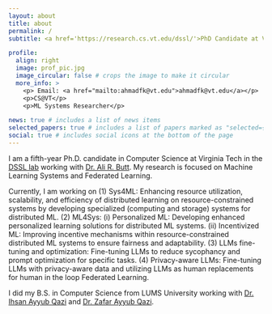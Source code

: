 ```yaml
---
layout: about
title: about
permalink: /
subtitle: <a href='https://research.cs.vt.edu/dssl/'>PhD Candidate at Virginia Tech</a>

profile:
  align: right
  image: prof_pic.jpg
  image_circular: false # crops the image to make it circular
  more_info: >
    <p> Email: <a href="mailto:ahmadfk@vt.edu">ahmadfk@vt.edu</a></p>
    <p>CS@VT</p>
    <p>ML Systems Researcher</p>

news: true # includes a list of news items
selected_papers: true # includes a list of papers marked as "selected={true}"
social: true # includes social icons at the bottom of the page
---
```


I am a fifth-year Ph.D. candidate in Computer Science at Virginia Tech in the <a href='https://research.cs.vt.edu/dssl/people.html'>DSSL lab</a> working with <a href='https://people.cs.vt.edu/butta/'>Dr. Ali R. Butt</a>. My research is focused on Machine Learning Systems and Federated Learning.

Currently, I am working on (1) Sys4ML: Enhancing resource utilization, scalability, and efficiency of distributed learning on resource-constrained systems by developing specialized (computing and storage) systems for distributed ML. (2) ML4Sys: (i) Personalized ML: Developing enhanced personalized learning solutions for distributed ML systems. (ii) Incentivized ML: Improving incentive mechanisms within resource-constrained distributed ML systems to ensure fairness and adaptability. (3) LLMs fine-tuning and optimization: Fine-tuning LLMs to reduce sycophancy and prompt optimization for specific tasks. (4) Privacy-aware LLMs: Fine-tuning LLMs with privacy-aware data and utilizing LLMs as human replacements for human in the loop Federated Learning. 

I did my B.S. in Computer Science from LUMS University working with <a href='https://www.ihsanqazi.com/'>Dr. Ihsan Ayyub Qazi</a> and <a href='https://web.lums.edu.pk/~zafar/'>Dr. Zafar Ayyub Qazi</a>.
